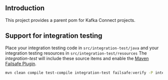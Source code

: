 ## Introduction

This project provides a parent pom for Kafka Connect projects.


## Support for integration testing

Place your integration testing code in `src/integration-test/java` and your integration testing resources in `src/integration-test/resources`
The *integration-test* will include these source items and enable the [Maven Failsafe Plugin](http://maven.apache.org/components/surefire/maven-failsafe-plugin/).

```bash
mvn clean compile test-compile integration-test failsafe:verify -P integration-test
```

